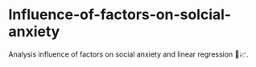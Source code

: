 # Influence-of-factors-on-solcial-anxiety
Analysis influence of factors on social anxiety and linear regression 🧠📈.

